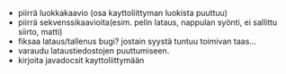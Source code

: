 * piirrä luokkakaavio (osa kayttoliittyman luokista puuttuu)
* piirrä sekvenssikaavioita(esim. pelin lataus, nappulan syönti, ei sallittu siirto, matti)
* fiksaa lataus/tallenus bugi? jostain syystä tuntuu toimivan taas...
* varaudu lataustiedostojen puuttumiseen.
* kirjoita javadocsit kayttoliittymään
